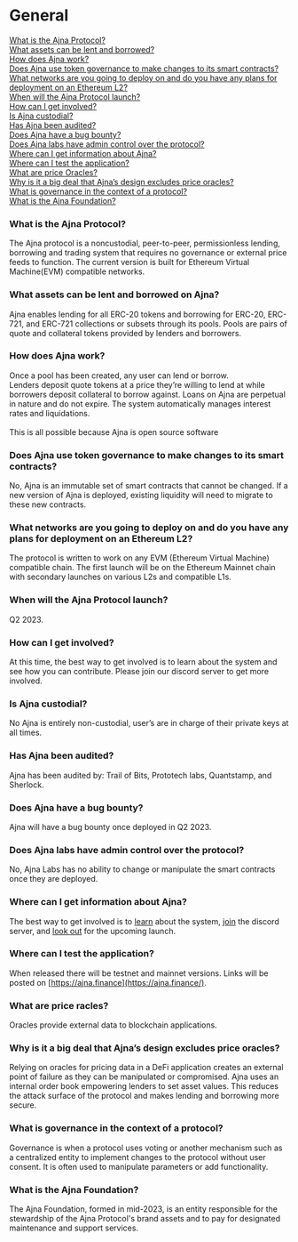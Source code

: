 # General

[What is the Ajna Protocol?](general.md#what-is-the-ajna-protocol)\
[What assets can be lent and borrowed?](general.md#what-assets-can-be-lent-and-borrowed-on-ajna)\
[How does Ajna work?](general.md#how-does-ajna-work)\
[Does Ajna use token governance to make changes to its smart contracts?](general.md#does-ajna-use-token-governance-to-make-changes-to-its-smart-contracts)\
[What networks are you going to deploy on and do you have any plans for deployment on an Ethereum L2?\
](general.md#what-chains-are-you-going-to-deploy-on-and-do-you-have-any-plans-for-deployment-on-an-ethereum-l2)[When will the Ajna Protocol launch?](general.md#when-will-the-ajna-protocol-launch)\
[How can I get involved?](general.md#how-can-i-get-involved)\
[Is Ajna custodial?](general.md#is-ajna-custodial)\
[Has Ajna been audited?](general.md#has-ajna-been-audited)\
[Does Ajna have a bug bounty?](general.md#does-ajna-have-a-bug-bounty)\
[Does Ajna labs have admin control over the protocol?](general.md#does-ajna-labs-have-admin-control-over-the-protocol)\
[Where can I get information about Ajna?](general.md#where-can-i-get-information-about-ajna)\
[Where can I test the application? ](general.md#where-can-i-test-the-application)\
[What are price Oracles?](general.md#what-are-price-oracles)\
[Why is it a big deal that Ajna’s design excludes price oracles?](general.md#why-is-it-a-big-deal-that-ajnas-design-excludes-price-oracles)\
[What is governance in the context of a protocol?](general.md#what-is-governance-in-the-context-of-a-protocol)\
[What is the Ajna Foundation?](general.md#what-is-the-ajna-foundation)

### What is the Ajna Protocol?

The Ajna protocol is a noncustodial, peer-to-peer, permissionless lending, borrowing and trading system that requires no governance or external price feeds to function. The current version is built for Ethereum Virtual Machine(EVM) compatible networks.&#x20;

### What assets can be lent and borrowed on Ajna?

Ajna enables lending for all ERC-20 tokens and borrowing for ERC-20, ERC-721, and ERC-721 collections or subsets through its pools. Pools are pairs of quote and collateral tokens provided by lenders and borrowers.

### How does Ajna work?

Once a pool has been created, any user can lend or borrow. \
Lenders deposit quote tokens at a price they’re willing to lend at while borrowers deposit collateral to borrow against. Loans on Ajna are perpetual in nature and do not expire. The system automatically manages interest rates and liquidations.\
\
This is all possible because Ajna is open source software&#x20;

### Does Ajna use token governance to make changes to its smart contracts?

No, Ajna is an immutable set of smart contracts that cannot be changed. If a new version of Ajna is deployed, existing liquidity will need to migrate to these new contracts.

### What networks are you going to deploy on and do you have any plans for deployment on an Ethereum L2?

The protocol is written to work on any EVM (Ethereum Virtual Machine) compatible chain. The first launch will be on the Ethereum Mainnet chain with secondary launches on various L2s and compatible L1s.

### When will the Ajna Protocol launch?

Q2 2023.

### How can I get involved?

At this time, the best way to get involved is to learn about the system and see how you can contribute. Please join our discord server to get more involved.

### Is Ajna custodial?

No Ajna is entirely non-custodial, user’s are in charge of their private keys at all times.

### Has Ajna been audited?

Ajna has been audited by: Trail of Bits, Prototech labs, Quantstamp, and Sherlock.

### Does Ajna have a bug bounty?

Ajna will have a bug bounty once deployed in Q2 2023.

### Does Ajna labs have admin control over the protocol?

No, Ajna Labs has no ability to change or manipulate the smart contracts once they are deployed.

### Where can I get information about Ajna?

The best way to get involved is to [learn](https://www.ajna.finance/eli5) about the system, [join](https://discord.gg/2YPNkzSH) the discord server, and [look out](https://twitter.com/ajnafi) for the upcoming launch.

### Where can I test the application?

When released there will be testnet and mainnet versions. Links will be posted on [https://ajna.finance](https://ajna.finance/).

### What are price racles?

Oracles provide external data to blockchain applications.

### Why is it a big deal that Ajna’s design excludes price oracles?

Relying on oracles for pricing data in a DeFi application creates an external point of failure as they can be manipulated or compromised. Ajna uses an internal order book empowering lenders to set asset values. This reduces the attack surface of the protocol and makes lending and borrowing more secure.

### What is governance in the context of a protocol?

Governance is when a protocol uses voting or another mechanism such as a centralized entity to implement changes to the protocol without user consent. It is often used to manipulate parameters or add functionality.

### What is the Ajna Foundation?

The Ajna Foundation, formed in mid-2023, is an entity responsible for the stewardship of the Ajna Protocol's brand assets and to pay for designated maintenance and support services.

